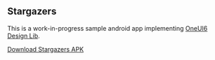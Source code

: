 ## Stargazers

This is a work-in-progress sample android app implementing [OneUI6 Design Lib](https://github.com/tribalfs/oneui-design).

<a href="https://github.com/tribalfs/stargazers/raw/master/app/release/app-release.apk">Download Stargazers APK</a>